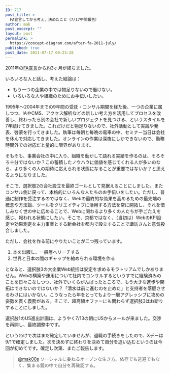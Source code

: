 ```yaml
---
ID: 717
post_title: >
  FA宣言してから考え、決めたこと（7/17中間報告）
author: mak
post_excerpt: ""
layout: post
permalink: >
  https://concept-diagram.com/after-fa-2011-july/
published: true
post_date: 2011-07-17 00:23:28
---
```

2011年の<a href="https://makoto-shimizu.com/private-blog/work/5-reasons-to-declare-fa/" target="_self">FA宣言</a>から約3ヶ月が経ちました。

いろいろな人と話し、考えた結論は：
<ul>
 	<li>もう一つの企業の中では物足りないので働けない。</li>
 	<li>いろいろな人や組織のためにお手伝いしたい。</li>
</ul>
1995年～2004年までの9年間の受託・コンサル期間を経た後、一つの企業に属しつつ、IAやCMS、アクセス解析などの新しい考え方を活用してプロセスを改善し、終わったら別の会社で新しいプロジェクトを見つける、というスタイルを7年続けてきました。これだけだと物足りないので、社外活動として実践や発表、啓蒙を行ってきました。執筆は毎朝と毎晩の電車の中、セミナー当日は会社を休んで対応してきました。オンラインの作業は深夜にしかできないので、勤務時間外での対応だと量的に限界があります。

そもそも、事業会社の中に入り、組織を動かして語れる実績を作るのは、そろそろ十分ではないか？この蓄積したノウハウに価値を感じてくれる人が多いのなら、より多くの人の期待に応えられる状態になることが重要ではないか？と思えるようになりました。

そこで、選択肢2の会社設立を最終ゴールとして見据えることにしました。またコンサル側に戻って、本格的にいろんな人たちのお手伝いをしたい。ただし、普通に制作を受注するのではなく、Webの最終的な効果を高めるための最先端の概念や方法論、ツールをクリエイティブに活用する方法を常に開拓し、それを惜しみなく世の中に広めることで、Webに関わるより多くの人たちが手ごたえを感じ、報われる状態にしたい。そこで、京都ではなく、（当初は）WebのKPI設定や効果測定を主力事業とする新会社を都内で設立することで諏訪さんと意気投合しました。

ただし、会社を作る前にやりたいことが二つ残っています。
<ol>
 	<li>本を出版し、一般層へリーチする</li>
 	<li>世界と日本の間のギャップを縮められる環境を作る</li>
</ol>
となると、選択肢3の大企業Web統括は安定を求めるモラトリアムでしかありません。Webの構築や運用について社内でコンサルするというすでに経験済みのことを日々こなしつつ、社外でいくらがんばったところで、もう大きな進歩や開拓はできないのではないか？「清水は前に進むのを止めた」と支持者を落胆させるわけにはいかない。こうなったら年をとってもより一層アグレッシブに攻めの姿勢を貫く義務がある。そこで、超高額オファーにも関わらず選択肢3はお断りすることにしました。

選択肢1のUS進出計画は、ようやく7/13の朝にUSからメールが来ました。交渉を再開し、最終調整中です。

というわけで次はまだ確定していませんが、退職の手続きをしたので、Xデーは9/1で確定しました。次を決めずに終わりを決めて自分を追い込むというのは今回が初めてです。確定し次第、またご報告します。
<blockquote><a href="http://twitter.com/#!/mak00s/status/90963597047508992" target="_self">@mak00s</a> ソーシャルに委ねるオープンな生き方。依存でも逃避でもなく、集まる鏡の中で自分を再確認する。</blockquote>
&nbsp;